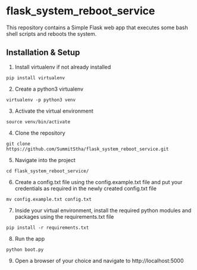 # flask_system_reboot_service
This repository contains a Simple Flask web app that executes some bash shell scripts and reboots the system.

## Installation & Setup
1. Install virtualenv if not already installed
```
pip install virtualenv
```
2. Create a python3 virtualenv
```
virtualenv -p python3 venv
```
3. Activate the virtual environment
```
source venv/bin/activate
```
4. Clone the repository
```
git clone https://github.com/SummitStha/flask_system_reboot_service.git
```
5. Navigate into the project
```
cd flask_system_reboot_service/
```
6. Create a config.txt file using the config.example.txt file and put your credentials as required in the newly created config.txt file
```
mv config.example.txt config.txt
```
7. Inside your virtual environment, install the required python modules and packages using the requirements.txt file
```
pip install -r requirements.txt
```
8. Run the app
```
python boot.py
```

9. Open a browser of your choice and navigate to http://localhost:5000
